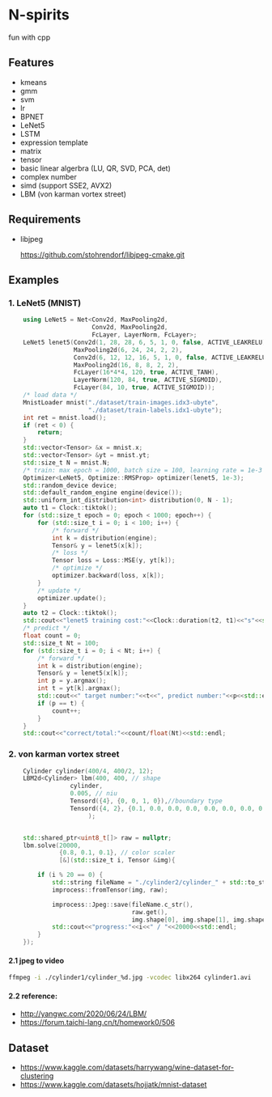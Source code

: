 # N-spirits
fun with cpp

## Features

- kmeans
- gmm
- svm
- lr
- BPNET
- LeNet5
- LSTM
- expression template
- matrix
- tensor
- basic linear algerbra (LU, QR, SVD, PCA, det)
- complex number
- simd (support SSE2, AVX2)
- LBM (von karman vortex street)

## Requirements

- libjpeg

  https://github.com/stohrendorf/libjpeg-cmake.git

## Examples

### 1. LeNet5 (MNIST)

```c++
    using LeNet5 = Net<Conv2d, MaxPooling2d,
                       Conv2d, MaxPooling2d,
                       FcLayer, LayerNorm, FcLayer>;
    LeNet5 lenet5(Conv2d(1, 28, 28, 6, 5, 1, 0, false, ACTIVE_LEAKRELU),
                  MaxPooling2d(6, 24, 24, 2, 2),
                  Conv2d(6, 12, 12, 16, 5, 1, 0, false, ACTIVE_LEAKRELU),
                  MaxPooling2d(16, 8, 8, 2, 2),
                  FcLayer(16*4*4, 120, true, ACTIVE_TANH),
                  LayerNorm(120, 84, true, ACTIVE_SIGMOID),
                  FcLayer(84, 10, true, ACTIVE_SIGMOID));
    /* load data */
    MnistLoader mnist("./dataset/train-images.idx3-ubyte",
                      "./dataset/train-labels.idx1-ubyte");
    int ret = mnist.load();
    if (ret < 0) {
        return;
    }   
    std::vector<Tensor> &x = mnist.x;
    std::vector<Tensor> &yt = mnist.yt;
    std::size_t N = mnist.N;
    /* train: max epoch = 1000, batch size = 100, learning rate = 1e-3 */
    Optimizer<LeNet5, Optimize::RMSProp> optimizer(lenet5, 1e-3);
    std::random_device device;
    std::default_random_engine engine(device());
    std::uniform_int_distribution<int> distribution(0, N - 1);
    auto t1 = Clock::tiktok();
    for (std::size_t epoch = 0; epoch < 1000; epoch++) {
        for (std::size_t i = 0; i < 100; i++) {
            /* forward */
            int k = distribution(engine);
            Tensor& y = lenet5(x[k]);
            /* loss */
            Tensor loss = Loss::MSE(y, yt[k]);
            /* optimize */
            optimizer.backward(loss, x[k]);
        }
        /* update */
        optimizer.update();
    }
    auto t2 = Clock::tiktok();
    std::cout<<"lenet5 training cost:"<<Clock::duration(t2, t1)<<"s"<<std::endl;
    /* predict */
    float count = 0;
    std::size_t Nt = 100;
    for (std::size_t i = 0; i < Nt; i++) {
        /* forward */
        int k = distribution(engine);
        Tensor& y = lenet5(x[k]);
        int p = y.argmax();
        int t = yt[k].argmax();
        std::cout<<" target number:"<<t<<", predict number:"<<p<<std::endl;
        if (p == t) {
            count++;
        }
    }
    std::cout<<"correct/total:"<<count/float(Nt)<<std::endl;
```

### 2.  von karman vortex street

```c++
    Cylinder cylinder(400/4, 400/2, 12);
    LBM2d<Cylinder> lbm(400, 400, // shape
                 cylinder,
                 0.005, // niu
                 Tensord({4}, {0, 0, 1, 0}),//boundary type
                 Tensord({4, 2}, {0.1, 0.0, 0.0, 0.0, 0.0, 0.0, 0.0, 0.0})// boundary value
                      );


    std::shared_ptr<uint8_t[]> raw = nullptr;
    lbm.solve(20000,
              {0.8, 0.1, 0.1}, // color scaler
              [&](std::size_t i, Tensor &img){

        if (i % 20 == 0) {
            std::string fileName = "./cylinder2/cylinder_" + std::to_string(i/20) + ".jpg";
            improcess::fromTensor(img, raw);

            improcess::Jpeg::save(fileName.c_str(),
                                  raw.get(),
                                  img.shape[0], img.shape[1], img.shape[2]);
            std::cout<<"progress:"<<i<<" / "<<20000<<std::endl;
        }
    });
```

#### 2.1 jpeg to video

```sh
ffmpeg -i ./cylinder1/cylinder_%d.jpg -vcodec libx264 cylinder1.avi
```

#### 2.2 reference:

- http://yangwc.com/2020/06/24/LBM/
- https://forum.taichi-lang.cn/t/homework0/506

## Dataset

- https://www.kaggle.com/datasets/harrywang/wine-dataset-for-clustering
- https://www.kaggle.com/datasets/hojjatk/mnist-dataset

